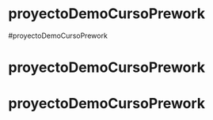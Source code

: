 # proyectoDemoCursoPrework
#proyectoDemoCursoPrework
# proyectoDemoCursoPrework
# proyectoDemoCursoPrework
